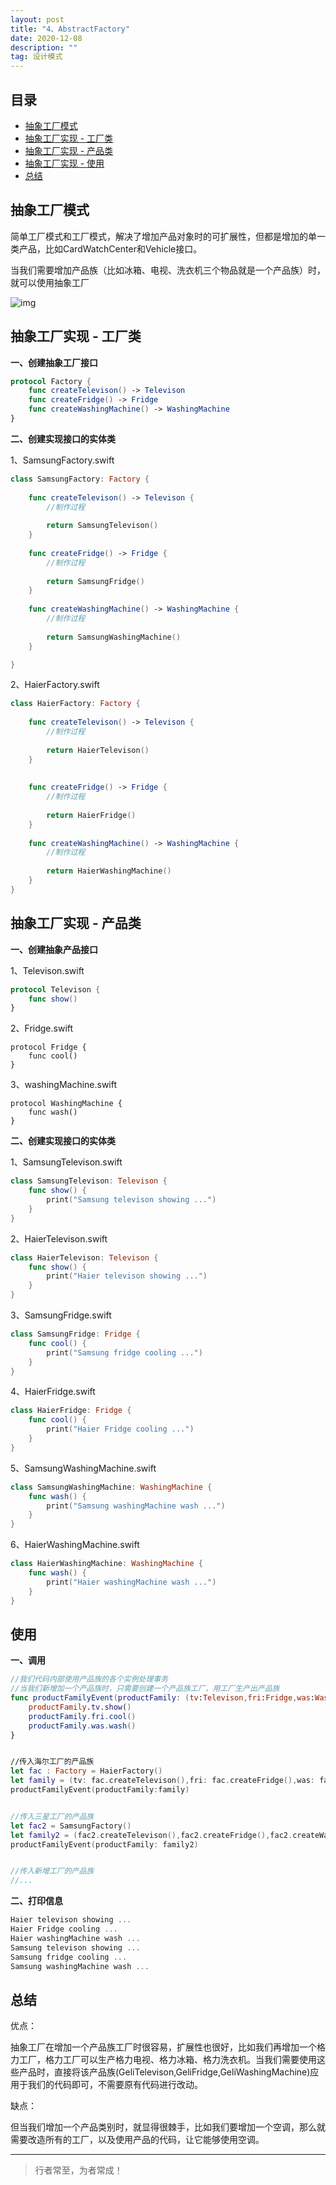 ```yaml
---
layout: post
title: "4、AbstractFactory"
date: 2020-12-08
description: ""
tag: 设计模式
---
```







## 目录

* [抽象工厂模式](#content1)
* [抽象工厂实现 - 工厂类](#content2)
* [抽象工厂实现 - 产品类](#content3)
* [抽象工厂实现 - 使用](#content4)
* [总结](#content5)







<!-- ************************************************ -->
## <a id="content1"></a>抽象工厂模式

简单工厂模式和工厂模式，解决了增加产品对象时的可扩展性，但都是增加的单一类产品，比如CardWatchCenter和Vehicle接口。

当我们需要增加产品族（比如冰箱、电视、洗衣机三个物品就是一个产品族）时，就可以使用抽象工厂

<img src="/images/DesignPatterns/abstractFactory.png" alt="img">



<!-- ************************************************ -->
## <a id="content2"></a>抽象工厂实现 - 工厂类

**一、创建抽象工厂接口**
```swift
protocol Factory {
    func createTelevison() -> Televison
    func createFridge() -> Fridge
    func createWashingMachine() -> WashingMachine
}
```

**二、创建实现接口的实体类**

1、SamsungFactory.swift

```swift
class SamsungFactory: Factory {
    
    func createTelevison() -> Televison {
        //制作过程
        
        return SamsungTelevison()
    }
    
    func createFridge() -> Fridge {
        //制作过程
        
        return SamsungFridge()
    }
    
    func createWashingMachine() -> WashingMachine {
        //制作过程
        
        return SamsungWashingMachine()
    }

}
```

2、HaierFactory.swift

```swift
class HaierFactory: Factory {
    
    func createTelevison() -> Televison {
        //制作过程
        
        return HaierTelevison()
    }
    
    
    func createFridge() -> Fridge {
        //制作过程
        
        return HaierFridge()
    }
    
    func createWashingMachine() -> WashingMachine {
        //制作过程
        
        return HaierWashingMachine()
    }
}
```

<!-- ************************************************ -->
## <a id="content3"></a>抽象工厂实现 - 产品类

**一、创建抽象产品接口**

1、Televison.swift

```swift
protocol Televison {
    func show()
}
```

2、Fridge.swift

```
protocol Fridge {
    func cool() 
}
```

3、washingMachine.swift

```
protocol WashingMachine {
    func wash()
}
```

**二、创建实现接口的实体类**

1、SamsungTelevison.swift

```swift
class SamsungTelevison: Televison {
    func show() {
        print("Samsung televison showing ...")
    }
}
```

2、HaierTelevison.swift

```swift
class HaierTelevison: Televison {
    func show() {
        print("Haier televison showing ...")
    }
}
```

3、SamsungFridge.swift

```swift
class SamsungFridge: Fridge {
    func cool() {
        print("Samsung fridge cooling ...")
    }
}
```

4、HaierFridge.swift

```swift
class HaierFridge: Fridge {
    func cool() {
        print("Haier Fridge cooling ...")
    }
}
```

5、SamsungWashingMachine.swift

```swift
class SamsungWashingMachine: WashingMachine {
    func wash() {
        print("Samsung washingMachine wash ...")
    }
}
```

6、HaierWashingMachine.swift

```swift
class HaierWashingMachine: WashingMachine {
    func wash() {
        print("Haier washingMachine wash ...")
    }
}
```


<!-- ************************************************ -->
## <a id="content4"></a>使用

**一、调用**

```swift
//我们代码内部使用产品族的各个实例处理事务
//当我们新增加一个产品族时，只需要创建一个产品族工厂，用工厂生产出产品族
func productFamilyEvent(productFamily: (tv:Televison,fri:Fridge,was:WashingMachine) ){
    productFamily.tv.show()
    productFamily.fri.cool()
    productFamily.was.wash()
}


//传入海尔工厂的产品族
let fac : Factory = HaierFactory()
let family = (tv: fac.createTelevison(),fri: fac.createFridge(),was: fac.createWashingMachine())
productFamilyEvent(productFamily:family)


//传入三星工厂的产品族
let fac2 = SamsungFactory()
let family2 = (fac2.createTelevison(),fac2.createFridge(),fac2.createWashingMachine())
productFamilyEvent(productFamily: family2)


//传入新增工厂的产品族
//...
```


**二、打印信息**

```swift
Haier televison showing ...
Haier Fridge cooling ...
Haier washingMachine wash ...
Samsung televison showing ...
Samsung fridge cooling ...
Samsung washingMachine wash ...
```





<!-- ************************************************ -->
## <a id="content5"></a>总结

优点：

抽象工厂在增加一个产品族工厂时很容易，扩展性也很好，比如我们再增加一个格力工厂，格力工厂可以生产格力电视、格力冰箱、格力洗衣机。当我们需要使用这些产品时，直接将该产品族(GeliTelevison,GeliFridge,GeliWashingMachine)应用于我们的代码即可，不需要原有代码进行改动。

缺点：

但当我们增加一个产品类别时，就显得很棘手，比如我们要增加一个空调，那么就需要改造所有的工厂，以及使用产品的代码，让它能够使用空调。






----------
>  行者常至，为者常成！


